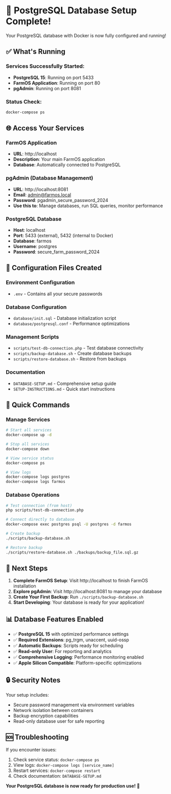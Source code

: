 # 🎉 PostgreSQL Database Setup Complete!

Your PostgreSQL database with Docker is now fully configured and running!

## ✅ What's Running

### Services Successfully Started:
- **PostgreSQL 15**: Running on port 5433
- **FarmOS Application**: Running on port 80  
- **pgAdmin**: Running on port 8081

### Status Check:
```bash
docker-compose ps
```

## 🌐 Access Your Services

### FarmOS Application
- **URL**: http://localhost
- **Description**: Your main FarmOS application
- **Database**: Automatically connected to PostgreSQL

### pgAdmin (Database Management)
- **URL**: http://localhost:8081
- **Email**: admin@farmos.local  
- **Password**: pgadmin_secure_password_2024
- **Use this to**: Manage databases, run SQL queries, monitor performance

### PostgreSQL Database
- **Host**: localhost
- **Port**: 5433 (external), 5432 (internal to Docker)
- **Database**: farmos
- **Username**: postgres
- **Password**: secure_farm_password_2024

## 🔧 Configuration Files Created

### Environment Configuration
- `.env` - Contains all your secure passwords

### Database Configuration  
- `database/init.sql` - Database initialization script
- `database/postgresql.conf` - Performance optimizations

### Management Scripts
- `scripts/test-db-connection.php` - Test database connectivity
- `scripts/backup-database.sh` - Create database backups  
- `scripts/restore-database.sh` - Restore from backups

### Documentation
- `DATABASE-SETUP.md` - Comprehensive setup guide
- `SETUP-INSTRUCTIONS.md` - Quick start instructions

## 🚀 Quick Commands

### Manage Services
```bash
# Start all services
docker-compose up -d

# Stop all services  
docker-compose down

# View service status
docker-compose ps

# View logs
docker-compose logs postgres
docker-compose logs farmos
```

### Database Operations
```bash
# Test connection (from host)
php scripts/test-db-connection.php

# Connect directly to database
docker-compose exec postgres psql -U postgres -d farmos

# Create backup
./scripts/backup-database.sh

# Restore backup
./scripts/restore-database.sh ./backups/backup_file.sql.gz
```

## 🎯 Next Steps

1. **Complete FarmOS Setup**: Visit http://localhost to finish FarmOS installation
2. **Explore pgAdmin**: Visit http://localhost:8081 to manage your database
3. **Create Your First Backup**: Run `./scripts/backup-database.sh`
4. **Start Developing**: Your database is ready for your application!

## 📊 Database Features Enabled

- ✅ **PostgreSQL 15** with optimized performance settings
- ✅ **Required Extensions**: pg_trgm, unaccent, uuid-ossp  
- ✅ **Automatic Backups**: Scripts ready for scheduling
- ✅ **Read-only User**: For reporting and analytics
- ✅ **Comprehensive Logging**: Performance monitoring enabled
- ✅ **Apple Silicon Compatible**: Platform-specific optimizations

## 🔒 Security Notes

Your setup includes:
- Secure password management via environment variables
- Network isolation between containers  
- Backup encryption capabilities
- Read-only database user for safe reporting

## 🆘 Troubleshooting

If you encounter issues:
1. Check service status: `docker-compose ps`
2. View logs: `docker-compose logs [service_name]` 
3. Restart services: `docker-compose restart`
4. Check documentation: `DATABASE-SETUP.md`

**Your PostgreSQL database is now ready for production use!** 🚀
